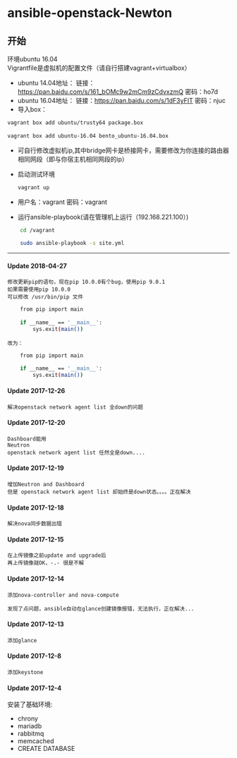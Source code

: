 ansible-openstack-Newton 
========================

## 开始
环境ubuntu 16.04   
Vigrantfile是虚拟机的配置文件（请自行搭建vagrant+virtualbox）
- ubuntu 14.04地址： 链接：https://pan.baidu.com/s/161_bOMc9w2mCm9zCdvxzmQ 密码：ho7d
- ubuntu 16.04地址： 链接：https://pan.baidu.com/s/1dF3yFIT 密码：njuc
- 导入box： 
```bash 
vagrant box add ubuntu/trusty64 package.box
   
vagrant box add ubuntu-16.04 bento_ubuntu-16.04.box
```
     
- 可自行修改虚拟机ip,其中bridge网卡是桥接网卡，需要修改为你连接的路由器相同网段（即与你宿主机相同网段的ip）

- 启动测试环境
	```bash
	vagrant up
	```


- 用户名：vagrant   密码：vagrant
- 运行ansible-playbook(请在管理机上运行（192.168.221.100）)
```bash
	cd /vagrant
	
	sudo ansible-playbook -s site.yml
```
---
#### Update 2018-04-27
	修改更新pip的语句，现在pip 10.0.0有个bug，使用pip 9.0.1
	如果需要使用pip 10.0.0
	可以修改 /usr/bin/pip 文件
```bash
	from pip import main
	
	if __name__ == '__main__':
    	sys.exit(main())
```
	
	改为：
	
```bash
	from pip import main

	if __name__ == '__main__':
    	sys.exit(main())
```


#### Update 2017-12-26
	解决openstack network agent list 全down的问题


#### Update 2017-12-20
	Dashboard能用
	Neutron
	openstack network agent list 任然全是down....

#### Update 2017-12-19
	增加Neutron and Dashboard
	但是 openstack network agent list 却始终是down状态。。。。正在解决

#### Update 2017-12-18
	解决nova同步数据出错

#### Update 2017-12-15
	在上传镜像之前update and upgrade后
	再上传镜像就OK，-.- 很是不解
	
#### Update 2017-12-14
	添加nova-controller and nova-compute
	
	发现了点问题，ansible自动在glance创建镜像报错，无法执行，正在解决...

#### Update 2017-12-13
	添加glance

#### Update 2017-12-8
	添加keystone

#### Update 2017-12-4

安装了基础环境:

- chrony
- mariadb
- rabbitmq
- memcached
- CREATE DATABASE

	
